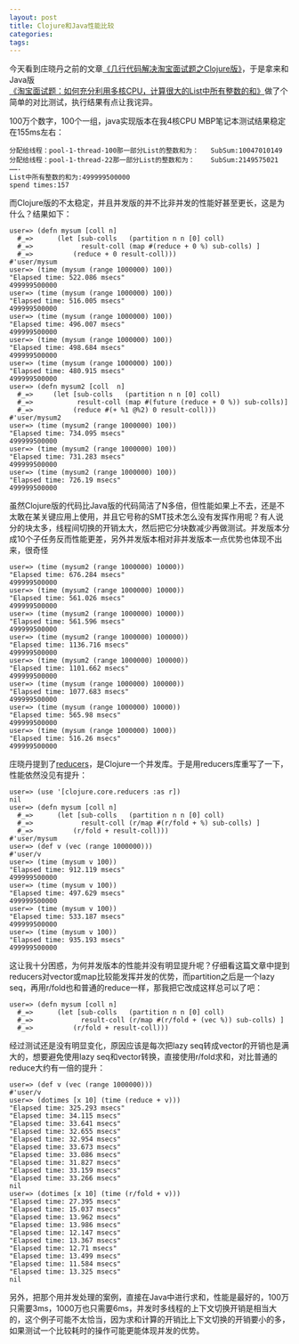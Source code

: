 ```yaml
---
layout: post
title: Clojure和Java性能比较
categories:
tags:
---
```


今天看到庄晓丹之前的文章[《几行代码解决淘宝面试题之Clojure版》](http://www.blogjava.net/killme2008/archive/2010/07/15/326171.html)，于是拿来和Java版[《淘宝面试题：如何充分利用多核CPU，计算很大的List中所有整数的和》](http://www.iteye.com/topic/711162)做了个简单的对比测试，执行结果有点让我诧异。

100万个数字，100个一组，java实现版本在我4核CPU MBP笔记本测试结果稳定在155ms左右：

```
分配给线程：pool-1-thread-100那一部分List的整数和为：	SubSum:10047010149
分配给线程：pool-1-thread-22那一部分List的整数和为：	SubSum:2149575021
…….
List中所有整数的和为:499999500000
spend times:157
```

而Clojure版的不太稳定，并且并发版的并不比非并发的性能好甚至更长，这是为什么？结果如下：

```
user=> (defn mysum [coll n]
  #_=>      (let [sub-colls   (partition n n [0] coll)
  #_=>            result-coll (map #(reduce + 0 %) sub-colls) ]
  #_=>          (reduce + 0 result-coll)))
#'user/mysum
user=> (time (mysum (range 1000000) 100))
"Elapsed time: 522.086 msecs"
499999500000
user=> (time (mysum (range 1000000) 100))
"Elapsed time: 516.005 msecs"
499999500000
user=> (time (mysum (range 1000000) 100))
"Elapsed time: 496.007 msecs"
499999500000
user=> (time (mysum (range 1000000) 100))
"Elapsed time: 498.684 msecs"
499999500000
user=> (time (mysum (range 1000000) 100))
"Elapsed time: 480.915 msecs"
499999500000
user=> (defn mysum2 [coll  n]
  #_=>     (let [sub-colls   (partition n n [0] coll)
  #_=>           result-coll (map #(future (reduce + 0 %)) sub-colls)]
  #_=>          (reduce #(+ %1 @%2) 0 result-coll)))
#'user/mysum2
user=> (time (mysum2 (range 1000000) 100))
"Elapsed time: 734.095 msecs"
499999500000
user=> (time (mysum2 (range 1000000) 100))
"Elapsed time: 731.283 msecs"
499999500000
user=> (time (mysum2 (range 1000000) 100))
"Elapsed time: 726.19 msecs"
499999500000
```

虽然Clojure版的代码比Java版的代码简洁了N多倍，但性能如果上不去，还是不太敢在某关键应用上使用，并且它号称的SMT技术怎么没有发挥作用呢？有人说分的块太多，线程间切换的开销太大，然后把它分块数减少再做测试。并发版本分成10个子任务反而性能更差，另外并发版本相对非并发版本一点优势也体现不出来，很奇怪

```
user=> (time (mysum2 (range 1000000) 10000))
"Elapsed time: 676.284 msecs"
499999500000
user=> (time (mysum2 (range 1000000) 10000))
"Elapsed time: 561.026 msecs"
499999500000
user=> (time (mysum2 (range 1000000) 10000))
"Elapsed time: 561.596 msecs"
499999500000
user=> (time (mysum2 (range 1000000) 100000))
"Elapsed time: 1136.716 msecs"
499999500000
user=> (time (mysum2 (range 1000000) 100000))
"Elapsed time: 1101.662 msecs"
499999500000
user=> (time (mysum (range 1000000) 100000))
"Elapsed time: 1077.683 msecs"
499999500000
user=> (time (mysum (range 1000000) 10000))
"Elapsed time: 565.98 msecs"
499999500000
user=> (time (mysum (range 1000000) 1000))
"Elapsed time: 516.26 msecs"
499999500000
```

庄晓丹提到了[reducers](http://clojure.com/blog/2012/05/08/reducers-a-library-and-model-for-collection-processing.html)，是Clojure一个并发库。于是用reducers库重写了一下，性能依然没见有提升：

```
user=> (use '[clojure.core.reducers :as r])
nil
user=> (defn mysum [coll n]
  #_=>      (let [sub-colls   (partition n n [0] coll)
  #_=>            result-coll (r/map #(r/fold + %) sub-colls) ]
  #_=>          (r/fold + result-coll)))
#'user/mysum
user=> (def v (vec (range 1000000)))
#'user/v
user=> (time (mysum v 100))
"Elapsed time: 912.119 msecs"
499999500000
user=> (time (mysum v 100))
"Elapsed time: 497.629 msecs"
499999500000
user=> (time (mysum v 100))
"Elapsed time: 533.187 msecs"
499999500000
user=> (time (mysum v 100))
"Elapsed time: 935.193 msecs"
499999500000
```

这让我十分困惑，为何并发版本的性能并没有明显提升呢？仔细看这篇文章中提到reducers对vector或map比较能发挥并发的优势，而partition之后是一个lazy seq，再用r/fold也和普通的reduce一样，那我把它改成这样总可以了吧：

```
user=> (defn mysum [coll n]
  #_=>      (let [sub-colls   (partition n n [0] coll)
  #_=>            result-coll (r/map #(r/fold + (vec %)) sub-colls) ]
  #_=>          (r/fold + result-coll)))
```

经过测试还是没有明显变化，原因应该是每次把lazy seq转成vector的开销也是满大的，想要避免使用lazy seq和vector转换，直接使用r/fold求和，对比普通的reduce大约有一倍的提升：

```
user=> (def v (vec (range 1000000)))
#'user/v
user=> (dotimes [x 10] (time (reduce + v)))
"Elapsed time: 325.293 msecs"
"Elapsed time: 34.115 msecs"
"Elapsed time: 33.641 msecs"
"Elapsed time: 32.655 msecs"
"Elapsed time: 32.954 msecs"
"Elapsed time: 33.673 msecs"
"Elapsed time: 33.086 msecs"
"Elapsed time: 31.827 msecs"
"Elapsed time: 33.159 msecs"
"Elapsed time: 33.266 msecs"
nil
user=> (dotimes [x 10] (time (r/fold + v)))
"Elapsed time: 27.395 msecs"
"Elapsed time: 15.037 msecs"
"Elapsed time: 13.962 msecs"
"Elapsed time: 13.986 msecs"
"Elapsed time: 12.147 msecs"
"Elapsed time: 13.367 msecs"
"Elapsed time: 12.71 msecs"
"Elapsed time: 13.499 msecs"
"Elapsed time: 11.584 msecs"
"Elapsed time: 13.325 msecs"
nil
```

另外，把那个用并发处理的案例，直接在Java中进行求和，性能是最好的，100万只需要3ms，1000万也只需要6ms，并发时多线程的上下文切换开销是相当大的，这个例子可能不太恰当，因为求和计算的开销比上下文切换的开销要小的多，如果测试一个比较耗时的操作可能更能体现并发的优势。
